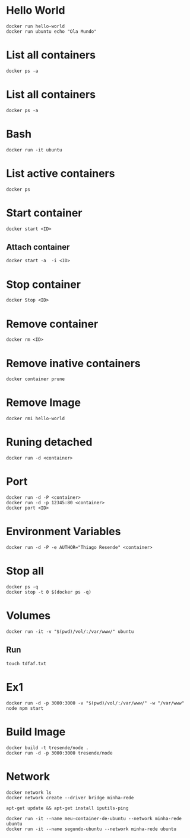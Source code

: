 # Hello World
`docker run hello-world` <br />
`docker run ubuntu echo "Ola Mundo"`

# List all containers
`docker ps -a`

# List all containers
`docker ps -a`

# Bash
`docker run -it ubuntu`

# List active containers
`docker ps`

# Start container
`docker start <ID>`

## Attach container
`docker start -a  -i <ID>`

# Stop container
`docker Stop <ID>`

# Remove container
`docker rm <ID>`

# Remove inative containers
`docker container prune`

# Remove Image
`docker rmi hello-world`

# Runing detached
`docker run -d <container>`

# Port
`docker run -d -P <container>` <br />
`docker run -d -p 12345:80 <container>` <br />
`docker port <ID>`

# Environment Variables
`docker run -d -P -e AUTHOR="Thiago Resende" <container>`

# Stop all
`docker ps -q` <br />
`docker stop -t 0 $(docker ps -q)`

# Volumes
`docker run -it -v "$(pwd)/vol/:/var/www/" ubuntu`

## Run
`touch tdfaf.txt`

# Ex1
`docker run -d -p 3000:3000 -v "$(pwd)/vol/:/var/www/" -w "/var/www" node npm start`

# Build Image
`docker build -t tresende/node .` <br />
`docker run -d -p 3000:3000 tresende/node`

# Network
`docker network ls` <br />
`docker network create --driver bridge minha-rede`

`apt-get update && apt-get install iputils-ping` <br />

`docker run -it --name meu-container-de-ubuntu --network minha-rede ubuntu` <br />
`docker run -it --name segundo-ubuntu --network minha-rede ubuntu`
